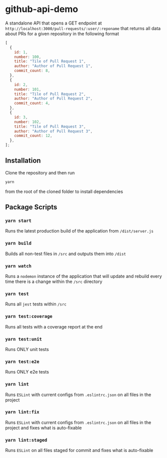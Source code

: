 # github-api-demo

A standalone API that opens a GET endpoint at `http://localhost:3000/pull-requests/:user/:reponame` that returns all data about PRs for a given repository in the following format

```js
[
  {
    id: 1,
    number: 100,
    title: "Tile of Pull Request 1",
    author: "Author of Pull Request 1",
    commit_count: 8,
  },
  {
    id: 2,
    number: 101,
    title: "Tile of Pull Request 2",
    author: "Author of Pull Request 2",
    commit_count: 4,
  },
  {
    id: 3,
    number: 102,
    title: "Tile of Pull Request 3",
    author: "Author of Pull Request 3",
    commit_count: 12,
  },
];
```

## Installation

Clone the repository and then run

```bash
yarn
```

from the root of the cloned folder to install dependencies

## Package Scripts

### `yarn start`

Runs the latest production build of the application from `/dist/server.js`

### `yarn build`

Builds all non-test files in `/src` and outputs them into `/dist`

### `yarn watch`

Runs a `nodemon` instance of the application that will update and rebuild every time there is a change within the `/src` directory

### `yarn test`

Runs all `jest` tests within `/src`

### `yarn test:coverage`

Runs all tests with a coverage report at the end

### `yarn test:unit`

Runs ONLY unit tests

### `yarn test:e2e`

Runs ONLY e2e tests

### `yarn lint`

Runs `ESLint` with current configs from `.eslintrc.json` on all files in the project

### `yarn lint:fix`

Runs `ESLint` with current configs from `.eslintrc.json` on all files in the project and fixes what is auto-fixable

### `yarn lint:staged`

Runs `ESLint` on all files staged for commit and fixes what is auto-fixable
